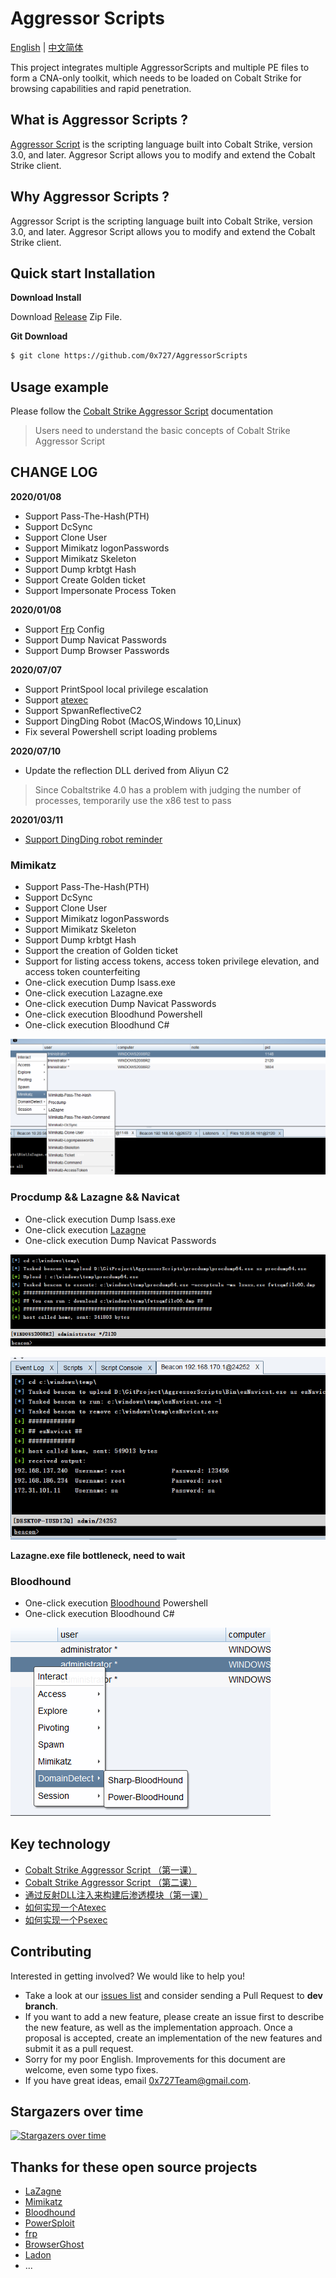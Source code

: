 # Aggressor Scripts

[English](./README.md) | [中文简体](./README_zh.md)

This project integrates multiple AggressorScripts and multiple PE files to form a CNA-only toolkit, which needs to be loaded on Cobalt Strike for browsing capabilities and rapid penetration.

## What is Aggressor Scripts ?

[Aggressor Script](https://cobaltstrike.com/aggressor-script/index.html) is the scripting language built into Cobalt Strike, version 3.0, and later. Aggresor Script allows you to modify and extend the Cobalt Strike client.

## Why Aggressor Scripts ?

Aggressor Script is the scripting language built into Cobalt Strike, version 3.0, and later. Aggresor Script allows you to modify and extend the Cobalt Strike client.

## Quick start Installation

**Download Install**

Download [Release](https://github.com/0x727/AggressorScripts/releases) Zip File.

**Git Download**

```bash
$ git clone https://github.com/0x727/AggressorScripts
```

## Usage example


Please follow the [Cobalt Strike Aggressor Script](https://cobaltstrike.com/aggressor-script/index.html) documentation

> Users need to understand the basic concepts of Cobalt Strike Aggressor Script


## CHANGE LOG


**2020/01/08**

- Support Pass-The-Hash(PTH)
- Support DcSync
- Support Clone User
- Support Mimikatz logonPasswords
- Support Mimikatz Skeleton
- Support Dump krbtgt Hash
- Support Create Golden ticket
- Support Impersonate Process Token

**2020/01/08**

- Support [Frp](https://github.com/fatedier/frp) Config
- Support Dump Navicat Passwords
- Support Dump Browser Passwords

**2020/07/07**

- Support PrintSpool local privilege escalation
- Support [atexec](https://payloads.online/archivers/2020-06-28/1)
- Support SpwanReflectiveC2
- Support DingDing Robot (MacOS,Windows 10,Linux)
- Fix several Powershell script loading problems

**2020/07/10**

- Update the reflection DLL derived from Aliyun C2

> Since Cobaltstrike 4.0 has a problem with judging the number of processes, temporarily use the x86 test to pass

**20201/03/11**

- [Support DingDing robot reminder](./DingPack/DIngPack.cna)


### Mimikatz

- Support Pass-The-Hash(PTH)
- Support DcSync
- Support Clone User
- Support Mimikatz logonPasswords
- Support Mimikatz Skeleton
- Support Dump krbtgt Hash
- Support the creation of Golden ticket
- Support for listing access tokens, access token privilege elevation, and access token counterfeiting
- One-click execution Dump lsass.exe
- One-click execution Lazagne.exe
- One-click execution Dump Navicat Passwords
- One-click execution Bloodhund Powershell
- One-click execution Bloodhund C#


![](images/2020-01-08-17-00-32.png)


### Procdump && Lazagne && Navicat

- One-click execution Dump lsass.exe
- One-click execution [Lazagne](https://github.com/AlessandroZ/LaZagne)
- One-click execution Dump Navicat Passwords

![](images/2020-01-08-17-02-13.png)

![](images/2020-01-08-17-40-51.png)

**Lazagne.exe file bottleneck, need to wait**

### Bloodhound

- One-click execution [Bloodhound](https://github.com/BloodHoundAD/BloodHound) Powershell
- One-click execution Bloodhound C#

![](images/2020-01-08-17-03-57.png)


## Key technology

- [Cobalt Strike Aggressor Script （第一课）](https://payloads.online/archivers/2020-03-02/4)
- [Cobalt Strike Aggressor Script （第二课）](https://payloads.online/archivers/2020-03-02/5)
- [通过反射DLL注入来构建后渗透模块（第一课）](https://payloads.online/archivers/2020-03-02/1)
- [如何实现一个Atexec](https://payloads.online/archivers/2020-06-28/1)
- [如何实现一个Psexec](https://payloads.online/archivers/2020-04-02/1)


## Contributing

Interested in getting involved? We would like to help you!

* Take a look at our [issues list](https://github.com/0x727/AggressorScripts/issues) and consider sending a Pull Request to **dev branch**.
* If you want to add a new feature, please create an issue first to describe the new feature, as well as the implementation approach. Once a proposal is accepted, create an implementation of the new features and submit it as a pull request.
* Sorry for my poor English. Improvements for this document are welcome, even some typo fixes.
* If you have great ideas, email 0x727Team@gmail.com.

## Stargazers over time

[![Stargazers over time](https://starchart.cc/0x727/AggressorScript.svg)](https://starchart.cc/0x727/AggressorScript)


## Thanks for these open source projects

- [LaZagne](https://github.com/AlessandroZ/LaZagne)
- [Mimikatz](https://github.com/gentilkiwi/mimikatz)
- [Bloodhound](https://github.com/BloodHoundAD/BloodHound)
- [PowerSploit](https://github.com/PowerShellMafia/PowerSploit)
- [frp](https://github.com/fatedier/frp)
- [BrowserGhost](https://github.com/QAX-A-Team/BrowserGhost)
- [Ladon](https://github.com/k8gege/Ladon)
- ...